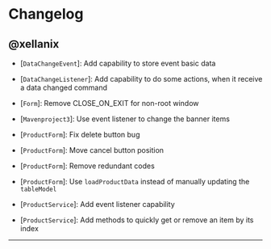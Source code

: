 # Changelog

## @xellanix
- [`DataChangeEvent`]: Add capability to store event basic data

- [`DataChangeListener`]: Add capability to do some actions, when it receive a data changed command

- [`Form`]: Remove CLOSE_ON_EXIT for non-root window

- [`Mavenproject3`]: Use event listener to change the banner items

- [`ProductForm`]: Fix delete button bug
- [`ProductForm`]: Move cancel button position
- [`ProductForm`]: Remove redundant codes
- [`ProductForm`]: Use `loadProductData` instead of manually updating the `tableModel`

- [`ProductService`]: Add event listener capability
- [`ProductService`]: Add methods to quickly get or remove an item by its index
---

